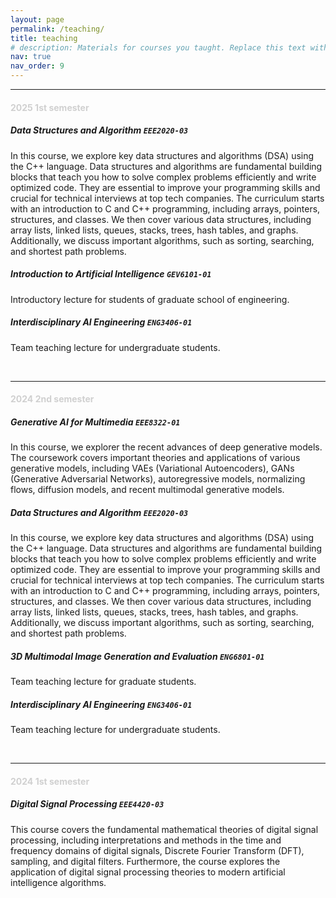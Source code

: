 ```yaml
---
layout: page
permalink: /teaching/
title: teaching
# description: Materials for courses you taught. Replace this text with your description.
nav: true
nav_order: 9
---
```


---
#### <span style="color:#d0d0d0">2025 1st semester</span>
##### **Data Structures and Algorithm** `EEE2020-03`
In this course, we explore key data structures and algorithms (DSA) using the C++ language. Data structures and algorithms are fundamental building blocks that teach you how to solve complex problems efficiently and write optimized code. They are essential to improve your programming skills and crucial for technical interviews at top tech companies.
The curriculum starts with an introduction to C and C++ programming, including arrays, pointers, structures, and classes. We then cover various data structures, including array lists, linked lists, queues, stacks, trees, hash tables, and graphs. Additionally, we discuss important algorithms, such as sorting, searching, and shortest path problems.

##### **Introduction to Artificial Intelligence** `GEV6101-01`
Introductory lecture for students of graduate school of engineering.

##### **Interdisciplinary AI Engineering** `ENG3406-01`
Team teaching lecture for undergraduate students.

<br/>

---
#### <span style="color:#d0d0d0">2024 2nd semester</span>
##### **Generative AI for Multimedia** `EEE8322-01`
In this course, we explorer the recent advances of deep generative models. The coursework covers important theories and applications of various generative models, including VAEs (Variational Autoencoders), GANs (Generative Adversarial Networks), autoregressive models, normalizing flows, diffusion models, and recent multimodal generative models.

##### **Data Structures and Algorithm** `EEE2020-03`
In this course, we explore key data structures and algorithms (DSA) using the C++ language. Data structures and algorithms are fundamental building blocks that teach you how to solve complex problems efficiently and write optimized code. They are essential to improve your programming skills and crucial for technical interviews at top tech companies.
The curriculum starts with an introduction to C and C++ programming, including arrays, pointers, structures, and classes. We then cover various data structures, including array lists, linked lists, queues, stacks, trees, hash tables, and graphs. Additionally, we discuss important algorithms, such as sorting, searching, and shortest path problems.

##### **3D Multimodal Image Generation and Evaluation** `ENG6801-01`
Team teaching lecture for graduate students.

##### **Interdisciplinary AI Engineering** `ENG3406-01`
Team teaching lecture for undergraduate students.

<br/>

---
#### <span style="color:#d0d0d0">2024 1st semester</span>
##### **Digital Signal Processing** `EEE4420-03`
This course covers the fundamental mathematical theories of digital signal processing, including interpretations and methods in the time and frequency domains of digital signals, Discrete Fourier Transform (DFT), sampling, and digital filters. Furthermore, the course explores the application of digital signal processing theories to modern artificial intelligence algorithms.
